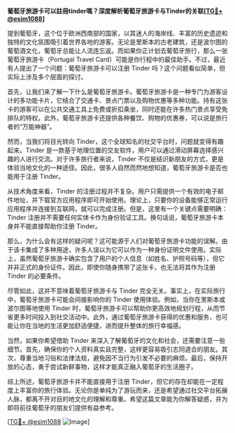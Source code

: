 **葡萄牙旅游卡可以註冊tinder嗎？深度解析葡萄牙旅游卡与Tinder的关联[[TG💪+ @esim1088](https://t.me/s/esim1088)]**

提到葡萄牙，这个位于欧洲西南部的国家，以其迷人的海岸线、丰富的历史遗迹和独特的文化氛围吸引着世界各地的游客。无论是里斯本的古老建筑，还是波尔图的葡萄酒文化，葡萄牙总能让人流连忘返。而如果你正计划去葡萄牙旅行，那么一张葡萄牙旅游卡（Portugal Travel Card）可能是你行程中的最佳助手。不过，最近有人提出了一个问题：葡萄牙旅游卡可以注册 Tinder 吗？这个问题看似简单，但实际上涉及多个层面的探讨。

首先，让我们来了解一下什么是葡萄牙旅游卡。葡萄牙旅游卡是一种专门为游客设计的多功能卡片，它结合了交通卡、景点门票以及购物优惠等多种功能。持有这张卡的游客可以在公共交通工具上免费或折扣乘坐，同时还能在许多热门景点享受免排队的特权。此外，葡萄牙旅游卡还提供各种餐饮、购物的优惠券，可以说是旅行者的“万能神器”。

然而，当我们将目光转向 Tinder，这个全球知名的社交平台时，问题就变得有趣起来。Tinder 是一款基于地理位置的交友软件，用户可以通过滑动屏幕选择感兴趣的人进行交流。对于许多旅行者来说，Tinder 不仅是结识新朋友的方式，更是体验当地文化的一种途径。因此，很多人自然而然地想知道，葡萄牙旅游卡是否也能用于注册 Tinder。

从技术角度来看，Tinder 的注册过程并不复杂。用户只需提供一个有效的电子邮件地址，并下载官方应用程序即可开始使用。理论上，只要你的设备能够正常运行应用程序并连接到互联网，就可以完成注册。但是，这里有一个关键点需要明确：Tinder 注册并不需要任何实体卡作为身份验证工具。换句话说，葡萄牙旅游卡本身并不能直接帮助你注册 Tinder。

那么，为什么会有这样的疑问呢？这可能源于人们对葡萄牙旅游卡功能的误解。由于该卡集成了多种用途，许多人误以为它可以作为一种身份证明文件使用。实际上，虽然葡萄牙旅游卡确实包含了用户的个人信息（如姓名、护照号码等），但它并非正式的身份证件。因此，即使你随身携带了这张卡，也无法将其作为注册 Tinder 的必要条件。

尽管如此，这并不意味着葡萄牙旅游卡与 Tinder 完全无关。事实上，在实际旅行中，葡萄牙旅游卡可能会间接影响你的 Tinder 使用体验。例如，当你在里斯本或波尔图等地使用 Tinder 时，葡萄牙旅游卡可以帮助你更高效地规划行程，从而节省更多时间投入到社交活动中。此外，通过葡萄牙旅游卡获得的优惠和服务，也可能让你在当地的生活更加舒适便捷，进而提升整体的旅行幸福感。

当然，如果你希望借助 Tinder 来深入了解葡萄牙的文化和社会，还需要注意一些细节。首先，确保你的个人资料真实且完整，这样更容易吸引志同道合的朋友。其次，尊重当地习俗和法律法规，避免因不当行为引发不必要的麻烦。最后，保持开放的心态，勇于尝试新鲜事物，这样才能真正融入葡萄牙的生活圈子。

综上所述，葡萄牙旅游卡并不能直接用于注册 Tinder，但它的存在却能在一定程度上丰富你的旅行体验。无论你是单纯为了游玩而来，还是希望通过社交平台拓展人脉，都离不开对目的地文化的理解和尊重。希望这篇文章能为你解答疑惑，并为即将前往葡萄牙的朋友们提供有益参考。

[[TG💪+ @esim1088](https://t.me/s/esim1088) ![Image](https://i.postimg.cc/4NQfJmqS/Snipaste-2025-05-13-00-14-12.png)]